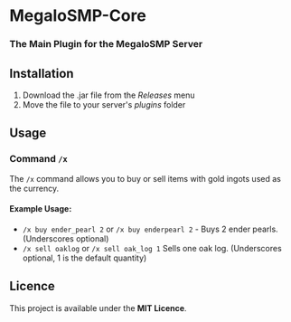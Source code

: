 # MegaloSMP-Core
### The Main Plugin for the MegaloSMP Server
## Installation
1. Download the .jar file from the *Releases* menu
2. Move the file to your server's *plugins* folder
## Usage
### Command `/x`
The `/x` command allows you to buy or sell items with gold ingots used as the currency.
#### Example Usage:
- `/x buy ender_pearl 2` or `/x buy enderpearl 2` - Buys 2 ender pearls. (Underscores optional)
- `/x sell oaklog` or `/x sell oak_log 1` Sells one oak log. (Underscores optional, 1 is the default quantity)
## Licence
This project is available under the **MIT Licence**.